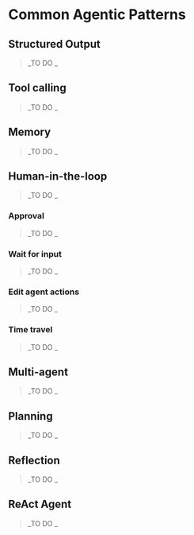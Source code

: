 
# Common Agentic Patterns

## Structured Output

> _TO DO _

## Tool calling

> _TO DO _

## Memory

> _TO DO _

## Human-in-the-loop

> _TO DO _

### Approval

> _TO DO _

### Wait for input

> _TO DO _

### Edit agent actions

> _TO DO _

### Time travel

> _TO DO _

## Multi-agent

> _TO DO _

## Planning

> _TO DO _

## Reflection

> _TO DO _

## ReAct Agent

> _TO DO _
